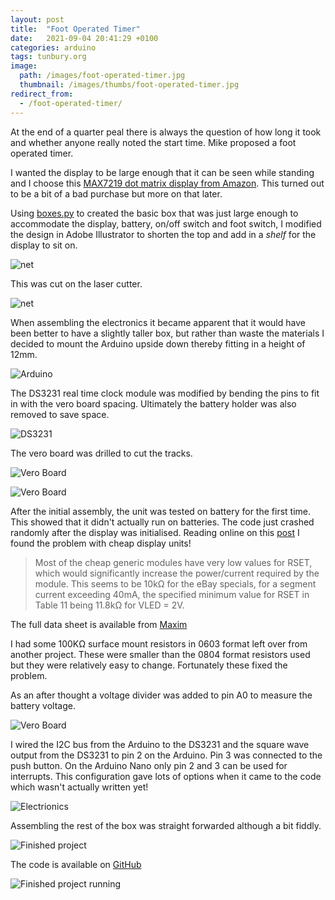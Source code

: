 ```yaml
---
layout: post
title:  "Foot Operated Timer"
date:   2021-09-04 20:41:29 +0100
categories: arduino
tags: tunbury.org
image:
  path: /images/foot-operated-timer.jpg
  thumbnail: /images/thumbs/foot-operated-timer.jpg
redirect_from:
  - /foot-operated-timer/
---
```

At the end of a quarter peal there is always the question of how long it took and whether anyone really noted the start time.  Mike proposed a foot operated timer.

I wanted the display to be large enough that it can be seen while standing and I choose this [MAX7219 dot matrix display from Amazon](https://www.amazon.co.uk/gp/product/B08BC8JY8T/).  This turned out to be a bit of a bad purchase but more on that later.

Using [boxes.py](https://www.festi.info/boxes.py/) to created the basic box that was just large enough to accommodate the display, battery, on/off switch and foot switch, I modified the design in Adobe Illustrator to shorten the top and add in a *shelf* for the display to sit on.

![net](/images/foot-operated-timer-net.png)

This was cut on the laser cutter.

![net](/images/foot-operated-timer-laser-cutting.jpg)

When assembling the electronics it became apparent that it would have been better to have a slightly taller box, but rather than waste the materials I decided to mount the Arduino upside down thereby fitting in a height of 12mm.

![Arduino](/images/foot-operated-timer-arduino.jpg)

The DS3231 real time clock module was modified by bending the pins to fit in with the vero board spacing.  Ultimately the battery holder was also removed to save space.

![DS3231](/images/foot-operated-timer-clock-module.jpg)

The vero board was drilled to cut the tracks.

![Vero Board](/images/foot-operated-timer-vero-board.jpg)

![Vero Board](/images/foot-operated-timer-assembly.jpg)

After the initial assembly, the unit was tested on battery for the first time.  This showed that it didn't actually run on batteries.  The code just crashed randomly after the display was initialised.  Reading online on this [post](https://arduinoplusplus.wordpress.com/2015/09/12/max7219-and-led-matrix-power-requirements/) I found the problem with cheap display units!

> Most of the cheap generic modules have very low values for RSET, which would significantly increase the power/current required by the module. This seems to be 10kΩ for the eBay specials, for a segment current exceeding 40mA, the specified minimum value for RSET in Table 11 being 11.8kΩ for VLED = 2V.

The full data sheet is available from [Maxim](https://datasheets.maximintegrated.com/en/ds/MAX7219-MAX7221.pdf)

I had some 100KΩ surface mount resistors in 0603 format left over from another project.  These were smaller than the 0804 format resistors used but they were relatively easy to change.  Fortunately these fixed the problem.

As an after thought a voltage divider was added to pin A0 to measure the battery voltage.

![Vero Board](/images/foot-operated-timer-voltage-divider.jpg)

I wired the I2C bus from the Arduino to the DS3231 and the square wave output from the DS3231 to pin 2 on the Arduino.  Pin 3 was connected to the push button.  On the Arduino Nano only pin 2 and 3 can be used for interrupts.  This configuration gave lots of options when it came to the code which wasn't actually written yet!

![Electrionics](/images/foot-operated-timer-electronics.jpg)

Assembling the rest of the box was straight forwarded although a bit fiddly.

![Finished project](/images/foot-operated-timer-off.jpg)

The code is available on [GitHub](https://github.com/mtelvers/foot-timer)

![Finished project running](/images/foot-operated-timer.jpg)
